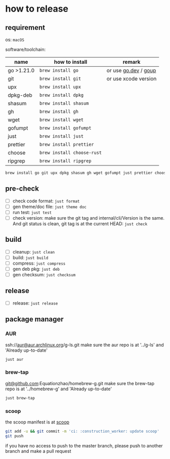 # how to release

## requirement

os: `macOS`

software/toolchain:

| name       | how to install             | remark                                                                            |
|------------|----------------------------|-----------------------------------------------------------------------------------|
| go >1.21.0 | `brew install go`          | or use [go.dev](https://go.dev/dl/) / [goup](https://github.com/owenthereal/goup) |
| git        | `brew install git`         | or use xcode version                                                              |
| upx        | `brew install upx`         |                                                                                   |
| dpkg-deb   | `brew install dpkg`        |                                                                                   |
| shasum     | `brew install shasum`      |                                                                                   |
| gh         | `brew install gh`          |                                                                                   |
| wget       | `brew install wget`        |                                                                                   |
| gofumpt    | `brew install gofumpt`     |                                                                                   |
| just       | `brew install just`        |                                                                                   |
| prettier   | `brew install prettier`    |                                                                                   |
| choose     | `brew install choose-rust` |                                                                                   |
| ripgrep    | `brew install ripgrep`     |                                                                                   |

```zsh
brew install go git upx dpkg shasum gh wget gofumpt just prettier choose-rust
```

## pre-check

- [ ] check code format: `just format`
- [ ] gen theme/doc file: `just theme doc`
- [ ] run test: `just test`
- [ ] check version: make sure the git tag and internal/cli/Version is the same. And git status is clean, git tag is at the current HEAD: `just check`

## build

- [ ] cleanup: `just clean`
- [ ] build: `just build`
- [ ] compress: `just compress`
- [ ] gen deb pkg: `just deb`
- [ ] gen checksum: `just checksum`

## release

- [ ] release: `just release`

## package manager

### AUR

ssh://aur@aur.archlinux.org/g-ls.git
make sure the aur repo is at '../g-ls' and 'Already up-to-date'

```zsh
just aur
```

### brew-tap

git@github.com:Equationzhao/homebrew-g.git
make sure the brew-tap repo is at '../homebrew-g' and 'Already up-to-date'

```zsh
just brew-tap
```

### scoop

the scoop manifest is at [scoop](scoop/g.json)

```zsh
git add -u && git commit -m 'ci: :construction_worker: update scoop'
git push
```

if you have no access to push to the master branch, please push to another branch and make a pull request
